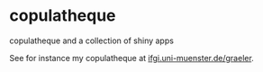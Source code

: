copulatheque
============

copulatheque and a collection of shiny apps

See for instance my copulatheque at [ifgi.uni-muenster.de/graeler](http://ifgi.uni-muenster.de/~b_grae02/indexCopulatheque.html).
